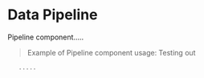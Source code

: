 # Data Pipeline

Pipeline component.....


> Example of Pipeline component usage:
Testing out

```javascript
   .....
```
